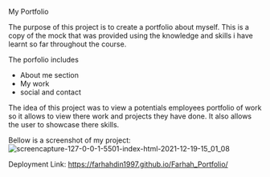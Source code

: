 My Portfolio

The purpose of this project is to create a portfolio about myself. This is a copy of the mock that was provided using the knowledge and skills i have learnt so far throughout the course.

The porfolio includes

- About me section
- My work 
- social and contact 

The idea of this project was to view a potentials employees portfolio of work so it allows to view there work and projects they have done. It also allows the user to showcase there skills.

Bellow is a screenshot of my project:
![screencapture-127-0-0-1-5501-index-html-2021-12-19-15_01_08](https://user-images.githubusercontent.com/81389441/146679802-d6528ca8-0731-4c87-afbf-73a9961ac7c3.png)



Deployment Link:
https://farhahdin1997.github.io/Farhah_Portfolio/

